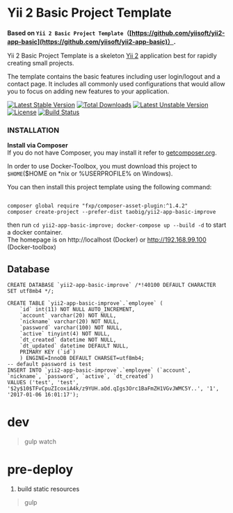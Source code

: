 Yii 2 Basic Project Template
============================

**Based on `Yii 2 Basic Project Template`（[https://github.com/yiisoft/yii2-app-basic](https://github.com/yiisoft/yii2-app-basic)）.**

Yii 2 Basic Project Template is a skeleton [Yii 2](http://www.yiiframework.com/) application best for
rapidly creating small projects.

The template contains the basic features including user login/logout and a contact page.
It includes all commonly used configurations that would allow you to focus on adding new
features to your application.

[![Latest Stable Version](https://poser.pugx.org/taobig/yii2-app-basic-improve/v/stable)](https://packagist.org/packages/taobig/yii2-app-basic-improve)
[![Total Downloads](https://poser.pugx.org/taobig/yii2-app-basic-improve/downloads)](https://packagist.org/packages/taobig/yii2-app-basic-improve)
[![Latest Unstable Version](https://poser.pugx.org/taobig/yii2-app-basic-improve/v/unstable)](https://packagist.org/packages/taobig/yii2-app-basic-improve)
[![License](https://poser.pugx.org/taobig/yii2-app-basic-improve/license)](https://packagist.org/packages/taobig/yii2-app-basic-improve)
[![Build Status](https://travis-ci.org/taobig/yii2-app-basic-improve.svg?branch=master)](https://travis-ci.org/taobig/yii2-app-basic-improve)

### INSTALLATION
**Install via Composer**  
If you do not have Composer, you may install it refer to [getcomposer.org](https://getcomposer.org/download/).

In order to use Docker-Toolbox, you must download this project to `$HOME`($HOME on *nix or %USERPROFILE% on Windows).

You can then install this project template using the following command:
```
  
composer global require "fxp/composer-asset-plugin:^1.4.2"
composer create-project --prefer-dist taobig/yii2-app-basic-improve

```
then run `cd yii2-app-basic-improve; docker-compose up --build -d` to start a docker container.   
The homepage is on http://localhost (Docker)  or http://192.168.99.100 (Docker-toolbox)

## Database
```
CREATE DATABASE `yii2-app-basic-improve` /*!40100 DEFAULT CHARACTER SET utf8mb4 */;

CREATE TABLE `yii2-app-basic-improve`.`employee` (
    `id` int(11) NOT NULL AUTO_INCREMENT,
    `account` varchar(20) NOT NULL,
    `nickname` varchar(20) NOT NULL,
    `password` varchar(100) NOT NULL,
    `active` tinyint(4) NOT NULL,
    `dt_created` datetime NOT NULL,
    `dt_updated` datetime DEFAULT NULL,
    PRIMARY KEY (`id`)
    ) ENGINE=InnoDB DEFAULT CHARSET=utf8mb4;
-- default password is test
INSERT INTO `yii2-app-basic-improve`.`employee` (`account`, `nickname`, `password`, `active`, `dt_created`)
VALUES ('test', 'test', '$2y$10$TFvCpuZIcoxiA4k/z9YUH.aOd.qIgs3Orc1BaFmZH1VGvJWMC5Y..', '1', '2017-01-06 16:01:17');
```

# dev
> gulp watch

# pre-deploy
1. build static resources
> gulp
